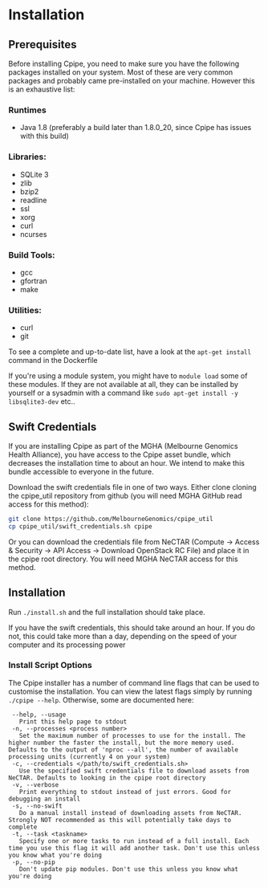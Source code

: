 # Installation

## Prerequisites
Before installing Cpipe, you need to make sure you have the following packages installed on your system. Most of these
are very common packages and probably came pre-installed on your machine. However this is an exhaustive list:

### Runtimes
* Java 1.8 (preferably a build later than 1.8.0_20, since Cpipe has issues with this build)
### Libraries:
* SQLite 3
* zlib
* bzip2
* readline
* ssl
* xorg
* curl
* ncurses
### Build Tools:
* gcc
* gfortran
* make
### Utilities:
* curl
* git 

To see a complete and up-to-date list, have a look at the `apt-get install` command in the Dockerfile

If you're using a module system, you might have to
`module load` some of these modules. If they are not available at all, they can be installed by yourself or a 
sysadmin with a command like `sudo apt-get install -y libsqlite3-dev` etc..

## Swift Credentials
If you are installing Cpipe as part of the MGHA (Melbourne Genomics Health Alliance), you have access to the Cpipe asset 
bundle, which decreases the installation time to about an hour. We intend to make this bundle accessible to everyone
in the future.
 
Download the swift credentials file in one of two ways. Either clone cloning the cpipe_util repository from github (you
will need MGHA GitHub read access for this method):
```bash
git clone https://github.com/MelbourneGenomics/cpipe_util
cp cpipe_util/swift_credentials.sh cpipe
```
Or you can download the credentials file from NeCTAR (Compute → Access & Security → API Access → Download OpenStack RC File) and
place it in the cpipe root directory. You will need MGHA NeCTAR access for this method.

## Installation
Run `./install.sh` and the full installation should take place. 

If you have the swift credentials, this should take around an hour. If you do not, this could take more than a day, depending
on the speed of your computer and its processing power

### Install Script Options
The Cpipe installer has a number of command line flags that can be used to customise the installation. You can view the 
 latest flags simply by running `./cpipe --help`. Otherwise, some are documented here:
 ```
  --help, --usage
    Print this help page to stdout
  -n, --processes <process number>
    Set the maximum number of processes to use for the install. The higher number the faster the install, but the more memory used. Defaults to the output of 'nproc --all', the number of available processing units (currently 4 on your system)
  -c, --credentials </path/to/swift_credentials.sh>
    Use the specified swift credentials file to download assets from NeCTAR. Defaults to looking in the cpipe root directory
  -v, --verbose
    Print everything to stdout instead of just errors. Good for debugging an install
  -s, --no-swift
    Do a manual install instead of downloading assets from NeCTAR. Strongly NOT recommended as this will potentially take days to complete
  -t, --task <taskname>
    Specify one or more tasks to run instead of a full install. Each time you use this flag it will add another task. Don't use this unless you know what you're doing
  -p, --no-pip
    Don't update pip modules. Don't use this unless you know what you're doing
 ```